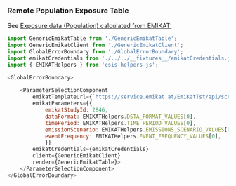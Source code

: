 ### Remote Population Exposure Table
See [Exposure data (Population) calculated from EMIKAT:](https://github.com/clarity-h2020/csis/wiki/Services-endpoints-\(used-by-CSIS\)#exposure-data-population-calculated-from-emikat)
```js
import GenericEmikatTable from './GenericEmikatTable';
import GenericEmikatClient from './GenericEmikatClient';
import GlobalErrorBoundary from './GlobalErrorBoundary';
import emikatCredentials from './../../__fixtures__/emikatCredentials.js';
import { EMIKATHelpers } from 'csis-helpers-js';

<GlobalErrorBoundary>
    
    <ParameterSelectionComponent
        emikatTemplateUrl={`https://service.emikat.at/EmiKatTst/api/scenarios/2846/feature/view.2974/table/data?rownum=1000&filter=STUDY_VARIANT%3D%27BASELINE%27&filter=TIME_PERIOD%3D%27${EMIKATHelpers.TIME_PERIOD}%27&filter=EMISSIONS_SCENARIO%3D%27${EMIKATHelpers.EMISSIONS_SCENARIO}%27&filter=EVENT_FREQUENCY%3D%27${EMIKATHelpers.EVENT_FREQUENCY}%27`}
        emikatParameters={{
            emikatStudyId: 2846,
            dataFormat: EMIKATHelpers.DSTA_FORMAT_VALUES[0],
            timePeriod: EMIKATHelpers.TIME_PERIOD_VALUES[0],
            emissionScenario: EMIKATHelpers.EMISSIONS_SCENARIO_VALUES[0],
            eventFrequency: EMIKATHelpers.EVENT_FREQUENCY_VALUES[0],
            }}
        emikatCredentials={emikatCredentials}
        client={GenericEmikatClient}
        render={GenericEmikatTable}>
    </ParameterSelectionComponent>
</GlobalErrorBoundary>

```